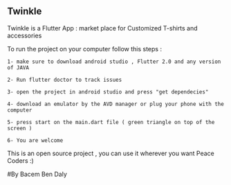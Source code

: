 ## Twinkle

Twinkle is a Flutter App : market place for Customized T-shirts and accessories

To run the project on your computer follow this steps :

```shell
1- make sure to download android studio , Flutter 2.0 and any version of JAVA

2- Run flutter doctor to track issues

3- open the project in android studio and press "get dependecies"

4- download an emulator by the AVD manager or plug your phone with the computer

5- press start on the main.dart file ( green triangle on top of the screen )

6- You are welcome
```

This is an open source project , you can use it wherever you want Peace Coders :)


#By Bacem Ben Daly
